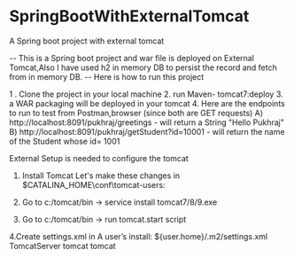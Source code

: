 # SpringBootWithExternalTomcat
A Spring boot project with external tomcat

-- This is a Spring boot project and war file is deployed on External Tomcat,Also I have used h2 in memory DB to persist the record and fetch from in memory DB.
 -- Here is how to run this project
 
 1 . Clone the project in your local machine
 2. run Maven- tomcat7:deploy
 3. a WAR packaging will be deployed in your tomcat
 4. Here are the endpoints to run to test from Postman,browser (since both are GET requests)
  A) http://localhost:8091/pukhraj/greetings - will return a String "Hello Pukhraj"
  B) http://localhost:8091/pukhraj/getStudent?id=10001 - will return the name of the Student whose id= 1001
  
  External Setup is needed to configure the tomcat
  1. Install Tomcat
  	Let's make these changes in $CATALINA_HOME\conf\tomcat-users:
	<role rolename="manager-gui"/>
	<role rolename="manager-script"/>
	<user username="admin" password="password" roles="manager-gui, manager-script"/>
	
  2. Go to c:/tomcat/bin -> service install tomcat7/8/9.exe
  3. Go to c:/tomcat/bin -> run tomcat.start script
  
  4.Create settings.xml in A user’s install: ${user.home}/.m2/settings.xml
  	 <settings xmlns="http://maven.apache.org/SETTINGS/1.0.0"
      xmlns:xsi="http://www.w3.org/2001/XMLSchema-instance"
      xsi:schemaLocation="http://maven.apache.org/SETTINGS/1.0.0
                          https://maven.apache.org/xsd/settings-1.0.0.xsd">
      <localRepository/>
      <interactiveMode/>
      <offline/>
      <pluginGroups/>
      <server>
    <id>TomcatServer</id>
    <username>tomcat</username>
    <password>tomcat</password>
</server>
      <mirrors/>
      <proxies/>
      <profiles/>
      <activeProfiles/>
    </settings>
